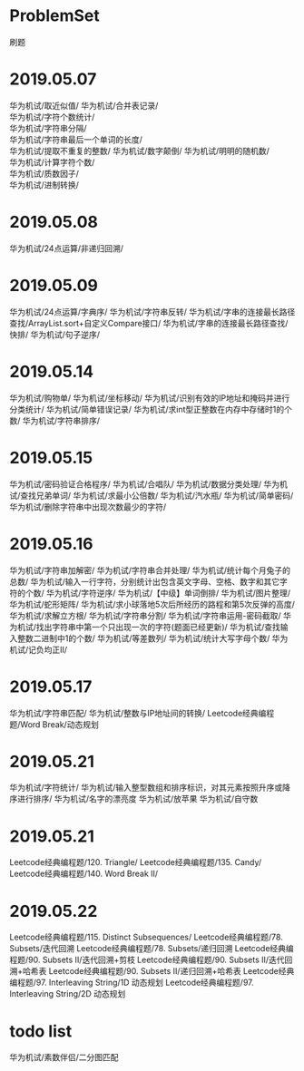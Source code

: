 # ProblemSet
刷题

# 2019.05.07

华为机试/取近似值/
华为机试/合并表记录/  
华为机试/字符个数统计/  
华为机试/字符串分隔/  
华为机试/字符串最后一个单词的长度/  
华为机试/提取不重复的整数/ 
华为机试/数字颠倒/ 
华为机试/明明的随机数/  
华为机试/计算字符个数/  
华为机试/质数因子/  
华为机试/进制转换/

# 2019.05.08

华为机试/24点运算/非递归回溯/

# 2019.05.09

华为机试/24点运算/字典序/
华为机试/字符串反转/
华为机试/字串的连接最长路径查找/ArrayList.sort+自定义Compare接口/
华为机试/字串的连接最长路径查找/快排/
华为机试/句子逆序/

# 2019.05.14

华为机试/购物单/
华为机试/坐标移动/
华为机试/识别有效的IP地址和掩码并进行分类统计/
华为机试/简单错误记录/
华为机试/求int型正整数在内存中存储时1的个数/
华为机试/字符串排序/
# 2019.05.15

华为机试/密码验证合格程序/
华为机试/合唱队/
华为机试/数据分类处理/
华为机试/查找兄弟单词/
华为机试/求最小公倍数/
华为机试/汽水瓶/
华为机试/简单密码/
华为机试/删除字符串中出现次数最少的字符/

# 2019.05.16

华为机试/字符串加解密/
华为机试/字符串合并处理/
华为机试/统计每个月兔子的总数/
华为机试/输入一行字符，分别统计出包含英文字母、空格、数字和其它字符的个数/
华为机试/字符逆序/
华为机试/【中级】单词倒排/
华为机试/图片整理/
华为机试/蛇形矩阵/
华为机试/求小球落地5次后所经历的路程和第5次反弹的高度/
华为机试/求解立方根/
华为机试/字符串分割/
华为机试/字符串运用-密码截取/
华为机试/找出字符串中第一个只出现一次的字符(题面已经更新)/
华为机试/查找输入整数二进制中1的个数/
华为机试/等差数列/
华为机试/统计大写字母个数/
华为机试/记负均正II/

# 2019.05.17

华为机试/字符串匹配/
华为机试/整数与IP地址间的转换/
Leetcode经典编程题/Word Break/动态规划

# 2019.05.21
华为机试/字符统计/
华为机试/输入整型数组和排序标识，对其元素按照升序或降序进行排序/
华为机试/名字的漂亮度
华为机试/放苹果
华为机试/自守数


# 2019.05.21
Leetcode经典编程题/120. Triangle/
Leetcode经典编程题/135. Candy/
Leetcode经典编程题/140. Word Break II/

# 2019.05.22
Leetcode经典编程题/115. Distinct Subsequences/
Leetcode经典编程题/78. Subsets/迭代回溯
Leetcode经典编程题/78. Subsets/递归回溯
Leetcode经典编程题/90. Subsets II/迭代回溯+剪枝
Leetcode经典编程题/90. Subsets II/迭代回溯+哈希表
Leetcode经典编程题/90. Subsets II/递归回溯+哈希表
Leetcode经典编程题/97. Interleaving String/1D 动态规划
Leetcode经典编程题/97. Interleaving String/2D 动态规划
# todo list
华为机试/素数伴侣/二分图匹配